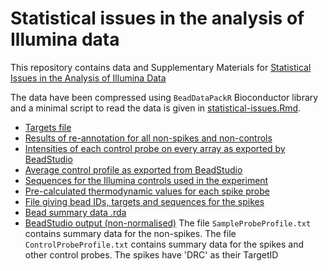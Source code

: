 # Statistical issues in the analysis of Illumina data
This repository contains data and Supplementary Materials for [Statistical Issues in the Analysis of Illumina Data](https://bmcbioinformatics.biomedcentral.com/articles/10.1186/1471-2105-9-85)

The data have been compressed using `BeadDataPackR` Bioconductor library and a minimal script to read the data is given in [statistical-issues.Rmd](statistical-issues.Rmd). 

- [Targets file](spike_targets.txt)
- [Results of re-annotation for all non-spikes and non-controls](NewAnnotationM1.txt)
- [Intensities of each control probe on every array as exported by BeadStudio](FullSpikeControls.txt)
- [Average control profile as exported from BeadStudio](SpikesAveragedControls.txt)
- [Sequences for the Illumina controls used in the experiment](ControlSequences.txt)
- [Pre-calculated thermodynamic values for each spike probe](spikeThermoProperties.csv)
- [File giving bead IDs, targets and sequences for the spikes](spikeins_profile.csv)
- [Bead summary data .rda](bsd.sharpen.subtract.raw.rda)
- [BeadStudio output (non-normalised)](spike_beadstudio_output.zip) The file `SampleProbeProfile.txt` contains summary data for the non-spikes. The file `ControlProbeProfile.txt` contains summary data for the spikes and other control probes. The spikes have 'DRC' as their TargetID
